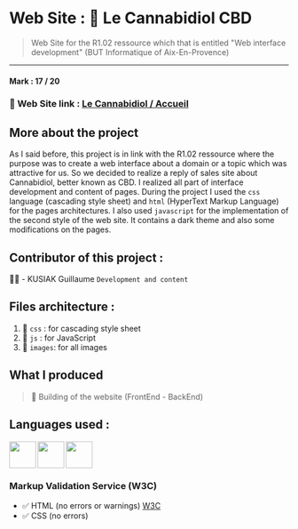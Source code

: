 # Web Site : 🌿 Le Cannabidiol CBD
> Web Site for the R1.02 ressource which that is entitled "Web interface development" (BUT Informatique of Aix-En-Provence)
---
#### Mark : 17 / 20

### 🔗 Web Site link : [Le Cannabidiol / Accueil](https://guillaumekusiak.github.io/Le-cannabidiol-CBD/)

## More about the project
As I said before, this project is in link with the R1.02 ressource where the purpose was to create a web interface about a domain or a topic which was attractive for us. So we decided to realize a reply of sales site about Cannabidiol, better known as CBD. I realized all part of interface development and content of pages. During the project I used the `css` language (cascading style sheet) and `html` (HyperText Markup Language) for the pages architectures. I also used `javascript` for the implementation of the second style of the web site. It contains a dark theme and also some modifications on the pages.

## Contributor of this project :
 👨‍🎓 - KUSIAK Guillaume `Development and content`

## Files architecture :
1. 📁 `css` : for cascading style sheet
2. 📁 `js` : for JavaScript
3. 📁 `images`: for all images

## What I produced
> 🔨 Building of the website (FrontEnd - BackEnd)

##  Languages used :
<img align="left" src="https://cdn.worldvectorlogo.com/logos/html-1.svg" width="48px">
<img align="left" src="https://cdn.worldvectorlogo.com/logos/css-3.svg" width="48px">
<img src="https://cdn.worldvectorlogo.com/logos/logo-javascript.svg" width="48px">

### Markup Validation Service (W3C)
- ✅ HTML (no errors or warnings)
[W3C](https://validator.w3.org/nu/?showsource=yes&showoutline=yes&showimagereport=yes&doc=https%3A%2F%2Fgui-univ.github.io%2FLe-cannabidiol-CBD%2F)
- ✅ CSS (no errors)
